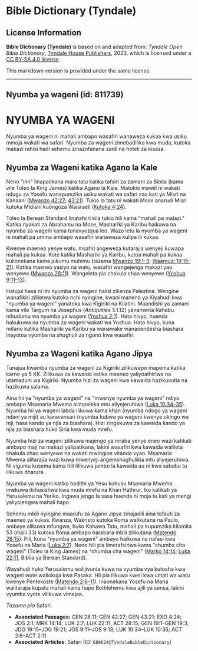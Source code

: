 # Bible Dictionary (Tyndale)

## License Information

**Bible Dictionary (Tyndale)** is based on and adapted from: _Tyndale Open Bible Dictionary_, [Tyndale House Publishers](https://tyndaleopenresources.com/), 2023, which is licensed under a [CC BY-SA 4.0 license](https://creativecommons.org/licenses/by-sa/4.0/legalcode.en).

This markdown version is provided under the same license.



--------------------------------

## Nyumba ya wageni (id: 811739)

NYUMBA YA WAGENI
================

Nyumba ya wageni ni mahali ambapo wasafiri wanaweza kukaa kwa usiku mmoja wakati wa safari. Nyumba za wageni zimebadilika kwa muda, kutoka makazi rahisi hadi sehemu zinazofanana zaidi na hoteli za kisasa.

Nyumba za Wageni katika Agano la Kale
-------------------------------------

Neno "inn" linapatikana mara tatu katika tafsiri za zamani za Biblia (kama vile Toleo la King James) katika Agano la Kale. Matukio mawili ni wakati ndugu za Yosefu wanapumzika usiku wakati wa safari zao kati ya Misri na Kanaani ([Mwanzo 42:27](https://ref.ly/Gen42:27); [43:21](https://ref.ly/Gen43:21)). Tukio la tatu ni wakati Mose anarudi Misri kutoka Midiani kuongoza Waisraeli ([Kutoka 4:24](https://ref.ly/Exod4:24)).

Toleo la Berean Standard linatafsiri kila tukio hili kama "mahali pa malazi." Katika nyakati za Abrahamu na Mose, Mashariki ya Karibu haikuwa na nyumba za wageni kama tunavyozijua leo. Wazo letu la nyumba ya wageni ni mahali pa umma ambapo wasafiri wanaweza kulipa ili kukaa.

Kwenye maeneo yenye watu, msafiri angeweza kutarajia wenyeji kuwapa mahali pa kukaa. Kote katika Mashariki ya Karibu, kutoa mahali pa kukaa kulionekana kama jukumu muhimu (tazama [Mwanzo 19:1–3](https://ref.ly/Gen19:1-Gen19:3); [Waamuzi 19:15–21](https://ref.ly/Judg19:15-Judg19:21)). Katika maeneo yasiyo na watu, wasafiri wangejenga makazi yao wenyewe ([Mwanzo 28:11](https://ref.ly/Gen28:11)). Wangeleta pia chakula chao wenyewe ([Yoshua 9:11–13](https://ref.ly/Josh9:11-Josh9:13)).

Hatujui hasa ni lini nyumba za wageni halisi zilianza Palestina. Wengine wanafikiri zililetwa kutoka nchi nyingine, kwani maneno ya Kiyahudi kwa "nyumba ya wageni" yanatoka kwa Kigiriki na Kilatini. Maandishi ya zamani kama vile Targum na Josephus (*Antiquities* 5\.1\.12\) yanamwita Rahabu mhudumu wa nyumba ya wageni ([Yoshua 2:1](https://ref.ly/Josh2:1)). Hata hivyo, huenda hakukuwa na nyumba za wageni wakati wa Yoshua. Hata hivyo, kuna mifano katika Mashariki ya Karibu ya wanawake wanaoendesha biashara inayotoa vyumba na shughuli za ngono kwa wasafiri.

Nyumba za Wageni katika Agano Jipya
-----------------------------------

Tunajua kwamba nyumba za wageni za Kigiriki zilikuwepo mapema katika karne ya 5 KK. Zilikuwa za kawaida katika maeneo yaliyoathiriwa na utamaduni wa Kigiriki. Nyumba hizi za wageni kwa kawaida hazikuvutia na hazikuwa salama.

Aina hii ya "nyumba ya wageni" na "mwenye nyumba ya wageni" ndiyo ambapo Msamaria Mwema alimpeleka mtu aliyejeruhiwa ([Luka 10:34–35](https://ref.ly/Luke10:34-Luke10:35)). Nyumba hii ya wageni labda ilikuwa kama khan (nyumba ndogo ya wageni ndani ya miji) au karavansari (nyumba kubwa ya wageni kwenye ukingo wa mji, hasa kando ya njia za biashara). Hizi zingekuwa za kawaida kando ya njia za biashara huko Siria kwa muda mrefu.

Nyumba hizi za wageni zilikuwa majengo ya mraba yenye eneo wazi katikati ambapo maji na makazi yalipatikana, lakini wasafiri kwa kawaida walileta chakula chao wenyewe na wakati mwingine vitanda vyao. Msamaria Mwema alitarajia wazi kuwa mwenyeji angemshughulikia mtu aliyejeruhiwa. Ni vigumu kusema kama hili lilikuwa jambo la kawaida au ni kwa sababu tu ilikuwa dharura.

Nyumba ya wageni katika hadithi ya Yesu kuhusu Msamaria Mwema imekuwa ikihusishwa kwa muda mrefu na Khan Hathrur. Iko katikati ya Yerusalemu na Yeriko. Ingawa jengo la sasa huenda ni moja tu kati ya mengi yaliyojengwa mahali hapo.

Sehemu mbili nyingine maarufu za Agano Jipya zinajadili aina tofauti za maeneo ya kukaa. Kwanza, Wakristo kutoka Roma walikutana na Paulo, ambaye alikuwa mfungwa, huko Kahawa Tatu, mahali pa kupumzika kilomita 53 (maili 33\) kutoka Roma ambapo barabara mbili zilikutana ([Matendo 28:15](https://ref.ly/Acts28:15)). Pili, kuna "nyumba ya wageni" ambayo haikuwa na nafasi kwa Yosefu na Maria ([Luka 2:7](https://ref.ly/Luke2:7)). Neno hili pia limetafsiriwa kama "chumba cha wageni" (Toleo la King James) na "chumba cha wageni" ([Marko 14:14](https://ref.ly/Mark14:14); [Luka 22:11](https://ref.ly/Luke22:11), Biblia ya Berean Standard).

Wayahudi huko Yerusalemu walijivunia kuwa na vyumba vya kutosha kwa wageni wote waliokuja kwa Pasaka. Hii pia ilikuwa kweli kwa umati wa watu kwenye Pentekoste ([Matendo 2:6–11](https://ref.ly/Acts2:6-Acts2:11)). Inaonekana Yosefu na Maria walitarajia kupata mahali kama hapo Bethlehemu kwa ajili ya sensa, lakini vyumba vyote vilikuwa vimejaa.

*Tazama pia* Safari.

* **Associated Passages:** GEN 28:11; GEN 42:27; GEN 43:21; EXO 4:24; JOS 2:1; MRK 14:14; LUK 2:7; LUK 22:11; ACT 28:15; GEN 19:1–GEN 19:3; JDG 19:15–JDG 19:21; JOS 9:11–JOS 9:13; LUK 10:34–LUK 10:35; ACT 2:6–ACT 2:11
* **Associated Articles:** Safari (ID: `689624@TyndaleBibleDictionary`)

